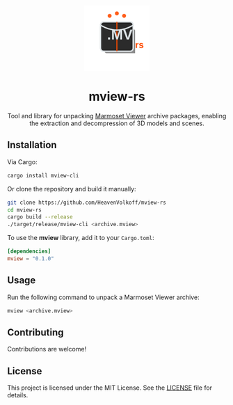 <p align="center">
    <p align="center">
        <img width="150" height="150" src=".github/icon.svg" alt="Project logo">
    </p>
    <h1 align="center"><b>mview-rs</b></h1>
    <p align="center">
        Tool and library for unpacking <a href="https://marmoset.co/toolbag/viewer/">Marmoset Viewer</a> archive packages, enabling the extraction and decompression of 3D models and scenes.
    </p>
</p>

## Installation

Via Cargo:

```sh
cargo install mview-cli
```

Or clone the repository and build it manually:

```sh
git clone https://github.com/HeavenVolkoff/mview-rs
cd mview-rs
cargo build --release
./target/release/mview-cli <archive.mview>
```

To use the **mview** library, add it to your `Cargo.toml`:

```toml
[dependencies]
mview = "0.1.0"
```

## Usage

Run the following command to unpack a Marmoset Viewer archive:

```sh
mview <archive.mview>
```

## Contributing

Contributions are welcome! <!-- Please check out the [contributing guide](CONTRIBUTING.md) for more details. -->

## License

This project is licensed under the MIT License. See the [LICENSE](LICENSE) file for details.
